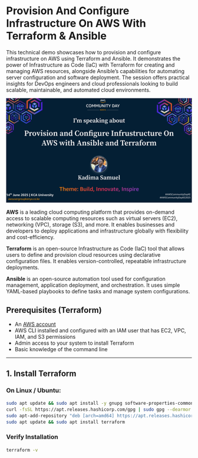 # Provision And Configure Infrastructure On AWS With Terraform & Ansible

This technical demo showcases how to provision and configure infrastructure on AWS using Terraform and Ansible. It demonstrates the power of Infrastructure as Code (IaC) with Terraform for creating and managing AWS resources, alongside Ansible’s capabilities for automating server configuration and software deployment. The session offers practical insights for DevOps engineers and cloud professionals looking to build scalable, maintainable, and automated cloud environments.

![Event Banner](./images/Samuel_-_Provision_and_Configure_Infrustructure_On_AWS_with_Ansible_and_Terraform_908442.jpeg)

**AWS** is a leading cloud computing platform that provides on-demand access to scalable computing resources such as virtual servers (EC2), networking (VPC), storage (S3), and more. It enables businesses and developers to deploy applications and infrastructure globally with flexibility and cost-efficiency.

**Terraform** is an open-source Infrastructure as Code (IaC) tool that allows users to define and provision cloud resources using declarative configuration files. It enables version-controlled, repeatable infrastructure deployments.

**Ansible** is an open-source automation tool used for configuration management, application deployment, and orchestration. It uses simple YAML-based playbooks to define tasks and manage system configurations.

## Prerequisites (Terraform)

- An [AWS account](https://aws.amazon.com/)
- AWS CLI installed and configured with an IAM user that has EC2, VPC, IAM, and S3 permissions
- Admin access to your system to install Terraform
- Basic knowledge of the command line

---

## 1. Install Terraform

### On Linux / Ubuntu:

```bash
sudo apt update && sudo apt install -y gnupg software-properties-common curl
curl -fsSL https://apt.releases.hashicorp.com/gpg | sudo gpg --dearmor -o /etc/apt/trusted.gpg.d/hashicorp.gpg
sudo apt-add-repository "deb [arch=amd64] https://apt.releases.hashicorp.com $(lsb_release -cs) main"
sudo apt update && sudo apt install terraform
```
### Verify Installation
```bash
terraform -v
```